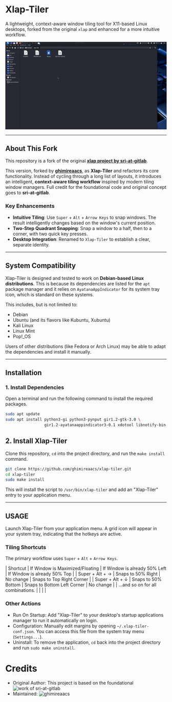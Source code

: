 # Xlap-Tiler

A lightweight, context-aware window tiling tool for X11-based Linux desktops, forked from the original `xlap` and enhanced for a more intuitive workflow.

![Xlap-Tiler Demo](./XtilerDemo.gif)

---

## About This Fork

This repository is a fork of the original **[xlap project by sri-at-gitlab](https://gitlab.com/sri-at-gitlab/projects/xlap)**.

This version, forked by **[ghimireaacs](https://github.com/ghimireaacs)**, as **Xlap-Tiler** and refactors its core functionality. Instead of cycling through a long list of layouts, it introduces an intelligent, **context-aware tiling workflow** inspired by modern tiling window managers. Full credit for the foundational code and original concept goes to **sri-at-gitlab**.

### Key Enhancements
-   **Intuitive Tiling**: Use `Super` + `Alt` + `Arrow Keys` to snap windows. The result intelligently changes based on the window's current position.
-   **Two-Step Quadrant Snapping**: Snap a window to a half, then to a corner, with two quick key presses.
-   **Desktop Integration**: Renamed to `Xlap-Tiler` to establish a clear, separate identity.

---

## System Compatibility

Xlap-Tiler is designed and tested to work on **Debian-based Linux distributions**. This is because its dependencies are listed for the `apt` package manager and it relies on `AyatanaAppIndicator` for its system tray icon, which is standard on these systems.

This includes, but is not limited to:
-   Debian
-   Ubuntu (and its flavors like Kubuntu, Xubuntu)
-   Kali Linux
-   Linux Mint
-   Pop!_OS

Users of other distributions (like Fedora or Arch Linux) may be able to adapt the dependencies and install it manually.

---

## Installation

### 1. Install Dependencies

Open a terminal and run the following command to install the required packages.

```bash
sudo apt update
sudo apt install python3-gi python3-pynput gir1.2-gtk-3.0 \
                 gir1.2-ayatanaappindicator3-0.1 xdotool libnotify-bin
```

## 2. Install Xlap-Tiler

Clone this repository, `cd` into the project directory, and run the `make install` command.


```bash
git clone https://github.com/ghimireaacs/xlap-tiler.git
cd xlap-tiler
sudo make install
```

This will install the script to `/usr/bin/xlap-tiler` and add an "Xlap-Tiler" entry to your application menu.

---

## USAGE

Launch Xlap-Tiler from your application menu. A grid icon will appear in your system tray, indicating that the hotkeys are active.

### Tiling Shortcuts
The primary workflow uses `Super` + `Alt` + `Arrow Keys`.

| Shortcut | If Window is Maximized/Floating | If Window is already 50% Left | If Window is already 50% Top |
| Super + Alt + → | Snaps to 50% Right | No change | Snaps to Top Right Corner |
| Super + Alt + ↓ | Snaps to 50% Bottom | Snaps to Bottom Left Corner | No change |
| ...and so on for all combinations. |  |  |  |

### Other Actions

- Run On Startup: Add "Xlap-Tiler" to your desktop's startup applications manager to run it automatically on login.
- Configuration: Manually edit margins by opening `~/.xlap-tiler-conf.json`. You can access this file from the system tray menu (`Settings...`).
- Uninstall: To remove the application, `cd` back into the project directory and run `sudo make uninstall`.


# Credits

- Original Author: This project is based on the foundational ![work of sri-at-gitlab](https://gitlab.com/sri-at-gitlab/projects/xlap)
- Maintained: ![ghimireaacs](https://github.com/ghimireaacs)

